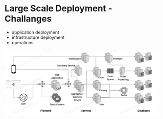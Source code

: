 # Large Scale Deployment - Challanges
- application deployment
- infrastructure deployment
- operations

![Alt text](./images/image.png)
